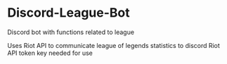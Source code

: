 # Discord-League-Bot
Discord bot with functions related to league

Uses Riot API to communicate league of legends statistics to discord
Riot API token key needed for use
